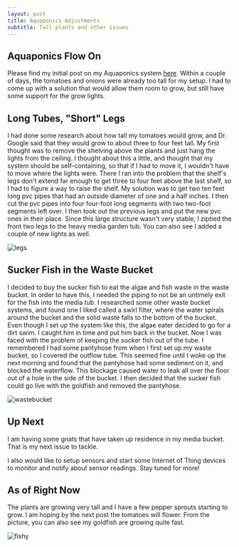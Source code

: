 ```yaml
---
layout: post
title: Aquaponics Adjustments
subtitle: Tall plants and other issues
---
```


## Aquaponics Flow On

Please find my initial post on my Aquaponics system [here](https://trentonwagner.github.io/2020-04-02-Aquaponics/). Within a couple of days, the tomatoes and onions were already too tall for my setup. I had to come up with a solution that would allow them room to grow, but still have some support for the grow lights.

## Long Tubes, "Short" Legs

I had done some research about how tall my tomatoes would grow, and Dr. Google said that they would grow to about three to four feet tall. My first thought was to remove the shelving above the plants and just hang the lights from the ceiling. I thought about this a little, and thought that my system should be self-containing, so that if I had to move it, I wouldn't have to move where the lights were. There I ran into the problem that the shelf's legs don't extend far enough to get three to four feet above the last shelf, so I had to figure a way to raise the shelf. My solution was to get two ten feet long pvc pipes that had an outside diameter of one and a half inches. I then cut the pvc pipes into four four-foot long segments with two two-foot segments left over. I then took out the previous legs and put the new pvc ones in their place. Since this large structure wasn't very stable, I ziptied the front two legs to the heavy media garden tub. You can also see I added a couple of new lights as well.

<img src="https://trentonwagner.github.io/img/legs.png" alt="legs">

## Sucker Fish in the Waste Bucket

I decided to buy the sucker fish to eat the algae and fish waste in the waste bucket. In order to have this, I needed the piping to not be an untimely exit for the fish into the media tub. I researched some other waste bucket systems, and found one I liked called a swirl filter, where the water spirals around the bucket and the solid waste falls to the bottom of the bucket. Even though I set up the system like this, the algae eater decided to go for a dirt swim. I caught him in time and put him back in the bucket. Now I was faced with the problem of keeping the sucker fish out of the tube. I remembered I had some pantyhose from when I first set up my waste bucket, so I covered the outflow tube. This seemed fine until I woke up the next morning and found that the pantyhose had some sediment on it, and blocked the waterflow. This blockage caused water to leak all over the floor out of a hole in the side of the bucket. I then decided that the sucker fish could go live with the goldfish and removed the pantyhose. 

<img src="https://trentonwagner.github.io/img/wastbucket.png" alt="wastebucket">

## Up Next

I am having some gnats that have taken up residence in my media bucket. That is my next issue to tackle.

I also would like to setup sensors and start some Internet of Thing devices to monitor and notify about sensor readings. Stay tuned for more!

## As of Right Now

The plants are growing very tall and I have a few pepper sprouts starting to grow. I am hoping by the next post the tomatoes will flower. From the picture, you can also see my goldfish are growing quite fast.

<img src="https://trentonwagner.github.io/img/fishy.mov" alt="fishy">
